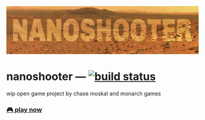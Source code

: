 
![nanoshooter](assets/banner/banner.jpg)

# nanoshooter — [![build status](https://travis-ci.org/monarch-games/nanoshooter.svg?branch=master)](https://travis-ci.org/monarch-games/nanoshooter)

wip open game project by chase moskal and monarch games

### [**🎮 play now**](https://monarch-games.github.io/nanoshooter/)
